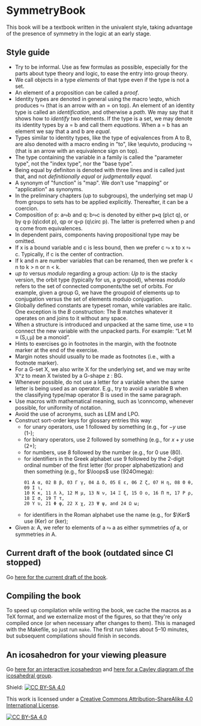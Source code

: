 # SymmetryBook
This book will be a textbook written in the univalent style, taking advantage of the presence of symmetry in the logic at an early stage.

## Style guide

- Try to be informal.  Use as few formulas as possible, especially for the parts about type theory and logic, to ease the entry into group theory.
- We call objects in a type *elements* of that type even if the type is not a set.
- An element of a proposition can be called a *proof*.
- Identity types are denoted in general using the macro \eqto, which produces ⥱ (that is an arrow with an = on top). An element of an identity type is called an *identification*, and otherwise a *path*. We may say that it shows how to *identify* two elements.
  If the type is a set, we may denote its identity types by a = b and call them *equations*. When a = b has an element we say that a and b are *equal*.
- Types similar to identity types, like the type of eqivalences from A to B, are also denoted with a macro ending in "to", like \equivto, producing ⥲ (that is an arrow with an equivalence sign on top).
- The type containing the variable in a family is called the "parameter type", not the "index type", nor the "base type".
- Being equal by definiton is denoted with three lines and is called just that, and not *definitionally equal* or *judgmentally equal*.
- A synonym of "function" is "map".  We don't use "mapping" or "application" as synonyms.
- In the preliminary chapters (up to subgroups), the underlying set map U from groups to sets has to be applied explicitly. Thereafter, it can be a coercion.
- Composition of p: a⥱b and q: b⥱c is denoted by either p∗q (p\ct q), or by q·p (q\cdot p), qp or q∘p (q\circ p). The latter is preferred when p and q come from equivalences.
- In dependent pairs, components having propositional type may be omitted.
- If x is a bound variable and c is less bound, then we prefer c ⥱ x to x ⥱ c. Typically, if c is the center of contraction.
- If k and n are number variables that can be renamed, then we prefer k < n to k > n or n < k.
- *up to* versus *modulo* regarding a group action: *Up to* is the stacky version, the orbit type (typically for us, a groupoid), whereas *modulo* refers to the set of connected components/the set of orbits. For example, given a group G, we have the groupoid of elements up to conjugation versus the set of elements modulo conjugation.
- Globally defined constants are typeset roman, while variables are italic. One exception is the *B* construction: The B matches whatever it operates on and joins to it without any space.
- When a structure is introduced and unpacked at the same time, use ≡ to connect the new variable with the unpacked parts. For example: “Let M ≡ (S,ι,μ) be a monoid”.
- Hints to exercises go in footnotes in the margin, with the footnote marker at the end of the exercise.
- Margin notes should usually to be made as footnotes (i.e., with a footnote marker).
- For a G-set X, we also write X for the underlying set, and we may write X^z to mean X twisted by a G-shape z : BG.
- Whenever possible, do not use a letter for a variable when the same letter is being used as an operator. E.g., try to avoid a variable B when the classifying type/map operator B is used in the same paragraph.
- Use macros with mathematical meaning, such as \conncomp, whenever possible, for uniformity of notation.
- Avoid the use of acronyms, such as LEM and LPO.
- Construct sort-order keys for glossary entries this way:
  + for unary operators, use 1 followed by something (e.g., for $-y$ use (1-);
  + for binary operators, use 2 followed by something (e.g., for $x+y$ use (2+);
  + for numbers, use 8 followed by the number (e.g., for $0$ use (80).
  + for identifiers in the Greek alphabet use 9 followed by the 2-digit ordinal number of the first letter (for proper alphabetization) and then something (e.g., for $\loops$ use (924Omega):
    ```
    01 Α α, 02 Β β, 03 Γ γ, 04 Δ δ, 05 Ε ε, 06 Ζ ζ, 07 Η η, 08 Θ θ, 09 Ι ι,
    10 Κ κ, 11 Λ λ, 12 Μ μ, 13 Ν ν, 14 Ξ ξ, 15 Ο ο, 16 Π π, 17 Ρ ρ, 18 Σ σ, 19 Τ τ,
    20 Υ υ, 21 Φ φ, 22 Χ χ, 23 Ψ ψ, and 24 Ω ω;
    ```
  + for identifiers in the Roman alphabet use the name (e.g., for $\Ker$ use (Ker) or (ker);
- Given a: A, we refer to elements of a ⥱ a as either symmetries *of* a, or symmetries *in* A.

## Current draft of the book (outdated since CI stopped)

Go [here for the current draft of the book](https://unimath.github.io/SymmetryBook/book.pdf).

## Compiling the book

To speed up compilation while writing the book, we cache the macros as a TeX format, and we externalize most of the figures,
so that they're only compiled once (or when necessary after changes to them).
This is managed with the Makefile, so just run `make`. The first run takes about 5–10 minutes, but subsequent compilations should finish in seconds.

## An icosahedron for your viewing pleasure

Go [here for an interactive icosahedron](https://unimath.github.io/SymmetryBook/icosahedron.html)
and [here for a Cayley diagram of the icosahedral group](https://unimath.github.io/SymmetryBook/icocayley.html).

Shield: [![CC BY-SA 4.0][cc-by-sa-shield]][cc-by-sa]

This work is licensed under a
[Creative Commons Attribution-ShareAlike 4.0 International License][cc-by-sa].

[![CC BY-SA 4.0][cc-by-sa-image]][cc-by-sa]

[cc-by-sa]: http://creativecommons.org/licenses/by-sa/4.0/
[cc-by-sa-image]: https://licensebuttons.net/l/by-sa/4.0/88x31.png
[cc-by-sa-shield]: https://img.shields.io/badge/License-CC%20BY--SA%204.0-lightgrey.svg
